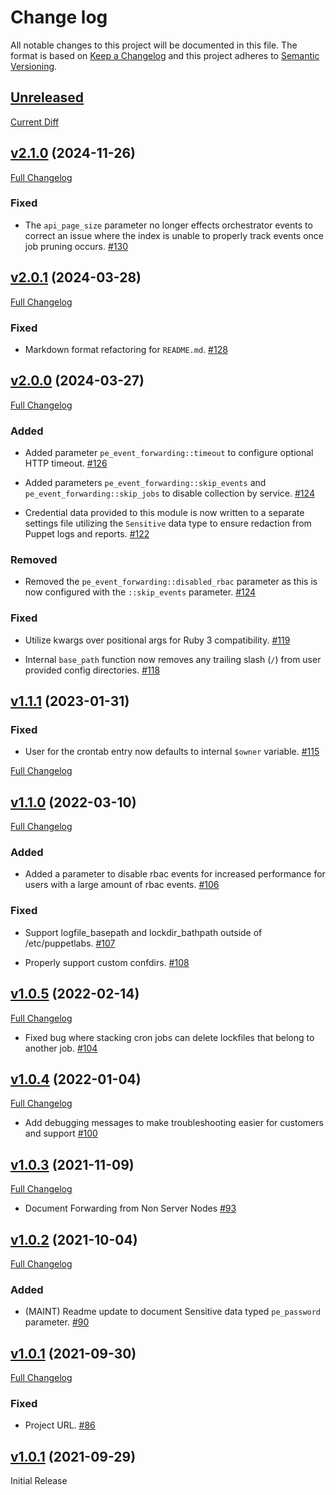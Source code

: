 # Change log

All notable changes to this project will be documented in this file. The format is based on [Keep a Changelog](http://keepachangelog.com/en/1.0.0/) and this project adheres to [Semantic Versioning](http://semver.org).

## [Unreleased](https://github.com/puppetlabs/puppetlabs-pe_event_forwarding)

[Current Diff](https://github.com/puppetlabs/puppetlabs-pe_event_forwarding/compare/v2.1.0..main)

## [v2.1.0](https://github.com/puppetlabs/puppetlabs-pe_event_forwarding/tree/v2.1.0) (2024-11-26)

[Full Changelog](https://github.com/puppetlabs/puppetlabs-pe_event_forwarding/compare/v2.0.0..v2.0.1)

### Fixed

-  The `api_page_size` parameter no longer effects orchestrator events to correct an issue where the index is unable to properly track events once job pruning occurs. [#130](https://github.com/puppetlabs/puppetlabs-pe_event_forwarding/pull/130)

## [v2.0.1](https://github.com/puppetlabs/puppetlabs-pe_event_forwarding/tree/v2.0.1) (2024-03-28)

[Full Changelog](https://github.com/puppetlabs/puppetlabs-pe_event_forwarding/compare/v2.0.0..v2.0.1)

### Fixed

- Markdown format refactoring for `README.md`. [#128](https://github.com/puppetlabs/puppetlabs-pe_event_forwarding/pull/128)

## [v2.0.0](https://github.com/puppetlabs/puppetlabs-pe_event_forwarding/tree/v2.0.0) (2024-03-27)

[Full Changelog](https://github.com/puppetlabs/puppetlabs-pe_event_forwarding/compare/v1.1.1..v2.0.0)

### Added

- Added parameter `pe_event_forwarding::timeout` to configure optional HTTP timeout. [#126](https://github.com/puppetlabs/puppetlabs-pe_event_forwarding/pull/126)

- Added parameters `pe_event_forwarding::skip_events` and `pe_event_forwarding::skip_jobs` to disable collection by service. [#124](https://github.com/puppetlabs/puppetlabs-pe_event_forwarding/pull/124)

- Credential data provided to this module is now written to a separate settings file utilizing the `Sensitive` data type to ensure redaction from Puppet logs and reports. [#122](https://github.com/puppetlabs/puppetlabs-pe_event_forwarding/pull/122)

### Removed

- Removed the `pe_event_forwarding::disabled_rbac` parameter as this is now configured with the `::skip_events` parameter. [#124](https://github.com/puppetlabs/puppetlabs-pe_event_forwarding/pull/124)

### Fixed

- Utilize kwargs over positional args for Ruby 3 compatibility. [#119](https://github.com/puppetlabs/puppetlabs-pe_event_forwarding/pull/119)

- Internal `base_path` function now removes any trailing slash (`/`) from user provided config directories. [#118](https://github.com/puppetlabs/puppetlabs-pe_event_forwarding/pull/118)

## [v1.1.1](https://github.com/puppetlabs/puppetlabs-pe_event_forwarding/tree/v1.1.1) (2023-01-31)

### Fixed

- User for the crontab entry now defaults to internal `$owner` variable. [#115](https://github.com/puppetlabs/puppetlabs-pe_event_forwarding/pull/115)

[Full Changelog](https://github.com/puppetlabs/puppetlabs-pe_event_forwarding/compare/v1.0.5..v1.1.0)

## [v1.1.0](https://github.com/puppetlabs/puppetlabs-pe_event_forwarding/tree/v1.1.0) (2022-03-10)

[Full Changelog](https://github.com/puppetlabs/puppetlabs-pe_event_forwarding/compare/v1.0.5..v1.1.0)

### Added

- Added a parameter to disable rbac events for increased performance for users with a large amount of rbac events. [#106](https://github.com/puppetlabs/puppetlabs-pe_event_forwarding/pull/106)

### Fixed

- Support logfile_basepath and lockdir_bathpath outside of /etc/puppetlabs. [#107](https://github.com/puppetlabs/puppetlabs-pe_event_forwarding/pull/107)

- Properly support custom confdirs. [#108](https://github.com/puppetlabs/puppetlabs-pe_event_forwarding/pull/108)

## [v1.0.5](https://github.com/puppetlabs/puppetlabs-pe_event_forwarding/tree/v1.0.5) (2022-02-14)

[Full Changelog](https://github.com/puppetlabs/puppetlabs-pe_event_forwarding/compare/v1.0.4..v1.0.5)

- Fixed bug where stacking cron jobs can delete lockfiles that belong to another job. [#104](https://github.com/puppetlabs/puppetlabs-pe_event_forwarding/pull/104)

## [v1.0.4](https://github.com/puppetlabs/puppetlabs-pe_event_forwarding/tree/v1.0.4) (2022-01-04)

[Full Changelog](https://github.com/puppetlabs/puppetlabs-pe_event_forwarding/compare/v1.0.3..v1.0.4)

- Add debugging messages to make troubleshooting easier for customers and support [#100](https://github.com/puppetlabs/puppetlabs-pe_event_forwarding/pull/100)

## [v1.0.3](https://github.com/puppetlabs/puppetlabs-pe_event_forwarding/tree/v1.0.3) (2021-11-09)

[Full Changelog](https://github.com/puppetlabs/puppetlabs-pe_event_forwarding/compare/v1.0.2..v1.0.3)

- Document Forwarding from Non Server Nodes [#93](https://github.com/puppetlabs/puppetlabs-pe_event_forwarding/pull/93)

## [v1.0.2](https://github.com/puppetlabs/puppetlabs-pe_event_forwarding/tree/v1.0.2) (2021-10-04)

[Full Changelog](https://github.com/puppetlabs/puppetlabs-pe_event_forwarding/compare/v1.0.1..v1.0.2)

### Added

- (MAINT) Readme update to document Sensitive data typed `pe_password` parameter. [#90](https://github.com/puppetlabs/puppetlabs-pe_event_forwarding/pull/90)

## [v1.0.1](https://github.com/puppetlabs/puppetlabs-pe_event_forwarding/tree/v1.0.1) (2021-09-30)

[Full Changelog](https://github.com/puppetlabs/puppetlabs-pe_event_forwarding/compare/v1.0.0..v1.0.1)

### Fixed

- Project URL. [#86](https://github.com/puppetlabs/puppetlabs-pe_event_forwarding/pull/86)

## [v1.0.1](https://github.com/puppetlabs/puppetlabs-pe_event_forwarding/tree/v1.0.0) (2021-09-29)

Initial Release
